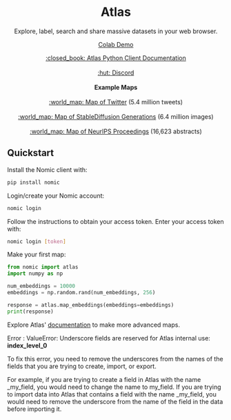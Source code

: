 <h1 align="center">Atlas</h1>
<p align="center">Explore, label, search and share massive datasets in your web browser.</p>

<div align="center">
  <a href="https://colab.research.google.com/drive/1bquOLIaGlu7O_CFc0Wz74HITzWs4UEa4?usp=sharing">Colab Demo</a>
</div>

<p align="center">
  <a href="https://docs.nomic.ai">:closed_book:	 Atlas Python Client Documentation</a> 
  <br> <br>
      <a href="https://discord.gg/myY5YDR8z8">:hut: Discord</a> 
  <br> <br>
  <b>Example Maps</b>
  <br> <br>
  <a href="https://atlas.nomic.ai/map/twitter">:world_map: Map of Twitter</a> (5.4 million tweets)
  <br> <br>
  <a href="https://atlas.nomic.ai/map/stablediffusion">:world_map: Map of StableDiffusion Generations</a> (6.4 million images)
  <br> <br>
  <a href="https://atlas.nomic.ai/map/neurips">:world_map: Map of NeurIPS Proceedings</a> (16,623 abstracts)

</p>

## Quickstart

Install the Nomic client with:
```bash
pip install nomic
```

Login/create your Nomic account:
```bash
nomic login
```

Follow the instructions to obtain your access token. Enter your access token with:
```bash
nomic login [token]
```

Make your first map:
```python
from nomic import atlas
import numpy as np

num_embeddings = 10000
embeddings = np.random.rand(num_embeddings, 256)

response = atlas.map_embeddings(embeddings=embeddings)
print(response)
```

Explore Atlas' [documentation](https://docs.nomic.ai) to make more advanced maps.

Error : ValueError: Underscore fields are reserved for Atlas internal use: __index_level_0__

To fix this error, you need to remove the underscores from the names of the fields that you are trying to create, import, or export.

For example, if you are trying to create a field in Atlas with the name _my_field, you would need to change the name to my_field. If you are trying to import data into Atlas that contains a field with the name _my_field, you would need to remove the underscore from the name of the field in the data before importing it.